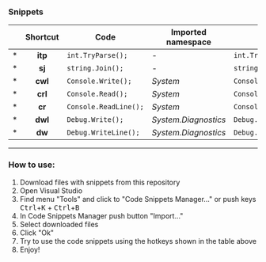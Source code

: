 ### Snippets


|  |Shortcut|Code                       |Imported namespace  |Filename                    |
|--|:------:|---------------------------|--------------------|----------------------------|
|\*|**itp** |```int.TryParse(); ```     |*-*                 |`int.TryParse.snippet`     |
|\*|**sj**  |```string.Join(); ```      |*-*                 |`string.Join.snippet`     |
|\*|**cwl** |```Console.Write(); ```    |*System*            |`Console.Write.snippet`     |
|\*|**crl** |```Console.Read(); ```     |*System*            |`Console.Read.snippet`      |
|\*|**cr**  |```Console.ReadLine(); ``` |*System*            |`Console.ReadLine.snippet`  |
|\*|**dwl** |```Debug.Write();```       |*System.Diagnostics*|`Debug.Write.snippet`       |
|\*|**dw**  |```Debug.WriteLine();```   |*System.Diagnostics*|`Debug.WriteLine.snippet`   |

---
### How to use:
1. Download files with snippets from this repository
2. Open Visual Studio
3. Find menu "Tools" and click to "Code Snippets Manager..." or push keys <kbd>Ctrl</kbd>+<kbd>K</kbd> + <kbd>Ctrl</kbd>+<kbd>B</kbd>
4. In Code Snippets Manager push button "Import..."
5. Select downloaded files
6. Click "Ok"
7. Try to use the code snippets using the hotkeys shown in the table above
8. Enjoy!
